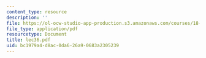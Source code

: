 ```yaml
---
content_type: resource
description: ''
file: https://ol-ocw-studio-app-production.s3.amazonaws.com/courses/18-034-honors-differential-equations-spring-2004/bc1979a4d8ac0da626a90683a2305239_lec36.pdf
file_type: application/pdf
resourcetype: Document
title: lec36.pdf
uid: bc1979a4-d8ac-0da6-26a9-0683a2305239
---
```


